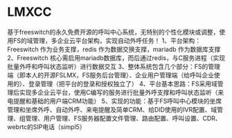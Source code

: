 # LMXCC
基于freeswitch的永久免费开源的呼叫中心系统，无特别的个性化模块或调整，使用FS的域管理，多企业云平台架构，实现自动外呼任务！
1、平台架构：Freeswitch 作为业务支撑，redis 作为数据交换支撑，mariadb 作为数据库支撑
2、Freeswitch 核心需启用mariadb数据库，而后通过redis，与C服务进程（实现批量外呼和呼叫状态监听）进行数据交互
3、整体系统包含几个部分：FS的管理端（即本人的开源FSLMX，FS服务后台管理）、企业用户管理端（给呼叫企业使用的）、登录管理（把平台的登录和授权独立了）
4、平台基本思路：FS采用域管理后实现多企业云平台，使用C编写的服务进行批量外呼支撑和呼叫状态监听（来电提醒和基础的用户端CRM功能）
5、实现的功能：基于FS呼叫中心模块的坐席管理和坐席外呼、自动外呼、来电提醒及简单CRM、给DID使用的IVR配置、域管理、组管理、用户管理、FS服务器配置文件管理、路由配置、呼叫设置、CDR、webrtc的SIP电话（simpl5）
